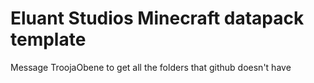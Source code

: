 # Eluant Studios Minecraft datapack template

Message TroojaObene to get all the folders that github doesn't have
